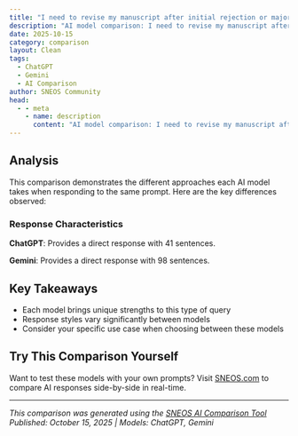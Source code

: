```yaml
---
title: "I need to revise my manuscript after initial rejection or major revisions. Help me: 1) Step back and read reviews objectively"
description: "AI model comparison: I need to revise my manuscript after initial rejection or major revisions. Help me: 1) Step back and..."
date: 2025-10-15
category: comparison
layout: Clean
tags:
  - ChatGPT
  - Gemini
  - AI Comparison
author: SNEOS Community
head:
  - - meta
    - name: description
      content: "AI model comparison: I need to revise my manuscript after initial rejection or major revisions. Help me: 1) Step back and read reviews object..."
---
```


<ChatComparison
  title="I need to revise my manuscript after initial rejection or major revisions. Help me: 1) Step back and read reviews objectively"
  prompt="I need to revise my manuscript after initial rejection or major revisions. Help me: 1) Step back and read reviews objectively"
  :responses='{"ChatGPT": "Revising a manuscript after an initial rejection or major revisions can be challenging, but it\u0027s an opportunity to strengthen your work. Here\u2019s a structured approach to help you step back and read the reviews objectively:\n\n### 1. Take a Break\nBefore diving into the reviews, take a short break (a day or two if possible) to gain some distance from your manuscript. This will help you approach the feedback with a clearer mind.\n\n### 2. Gather Your Materials\nCollect all the reviews and any additional feedback you received. Make sure you have your manuscript, the journal\u0027s guidelines, and any notes from previous drafts.\n\n### 3. Read Reviews Thoroughly\n- **Read each review carefully**: Avoid skimming. Understand the reviewers\u0027 comments fully.\n- **Note key themes**: Look for recurring themes in the comments, as these often highlight the most significant issues.\n- **Categorize the feedback**: List feedback into categories such as major revisions, minor revisions, and suggestions.\n\n### 4. Separate Emotional Response from Analysis\n- **Acknowledge your feelings**: It\u2019s normal to feel defensive or disappointed. Recognize these feelings but try not to let them cloud your judgment.\n- **Adopt an objective mindset**: Remind yourself that feedback is meant to improve your work, not as a personal attack.\n\n### 5. Analyze Feedback\n- **Identify constructive criticism**: Focus on comments that provide actionable feedback. For example:\n  - If a reviewer mentions that your argument lacks clarity, note specific points they found unclear.\n  - If they suggest additional literature or methodologies, list these for further research.\n\n### 6. Prioritize the Feedback\n- **Rank the comments**: Prioritize the feedback based on the impact it will have on your work. Major critiques that affect the core of your research should be addressed first.\n- **Consider feasibility**: While addressing all points is ideal, make sure your revisions are practical within your timeline.\n\n### 7. Respond to Each Comment\n- **Create a response document**: Write out each comment and your planned revisions in response. This will help you stay organized and track changes.\n- **Be specific**: For each comment, note exactly how you plan to address it in your revised manuscript.\n\n### 8. Discuss with Colleagues\nIf possible, share the reviews with trusted colleagues or mentors. They can provide additional insights or perspectives that you might have missed.\n\n### 9. Revise the Manuscript\n- **Focus on clarity and coherence**: As you make revisions, ensure that your arguments are logical and well-articulated.\n- **Incorporate suggestions**: Add new literature, address methodological concerns, and clarify any confounding points as identified.\n\n### 10. Proofread and Edit\nAfter making substantial revisions, proofread your manuscript for grammatical errors, formatting, and adherence to journal guidelines.\n\n### 11. Final Review\nBefore resubmitting, review the entire manuscript to ensure it aligns with the feedback from the reviewers and that you have resolved their concerns comprehensively.\n\n### Conclusion\nRemember that revisions are a normal part of the scholarly process. By methodically addressing the reviewers\u0027 feedback and enhancing your manuscript, you increase your chances of a successful resubmission. Good luck!", "Gemini": "It\u0027s completely normal to feel a mix of emotions \u2013 disappointment, frustration, even anger \u2013 after a rejection or request for major revisions. Your first step, \u0022stepping back and reading reviews objectively,\u0022 is absolutely crucial, and often the hardest.\n\nHere\u2019s a comprehensive guide to help you navigate this process:\n\n## Step 1: Step Back and Read Reviews Objectively\n\n### Phase 1: Emotional Detachment (Initial Reaction)\n\n1.  **Acknowledge Your Feelings:** Don\u0027t suppress them. It\u0027s okay to feel hurt, frustrated, or angry. Your work is a part of you. Give yourself permission to feel this way for a limited time (e.g., an hour, a day).\n2.  **Take a Break \u2013 A Real One:**\n    *   **Don\u0027t** re-read the reviews immediately.\n    *   **Don\u0027t** start drafting a response in your head.\n    *   **Don\u0027t** discuss it with co-authors or colleagues while you\u0027re still emotional.\n    *   Go for a walk, do something you enjoy, exercise, listen to music, meditate. Get away from your computer and the manuscript.\n    *   The goal here is to create *distance* between your emotional self and the feedback.\n3.  **Remember the Goal:** Remind yourself that the purpose of reviews, even harsh ones, is to improve your work. Reviewers (usually) want to see good science published. They are critiquing the *manuscript*, not *you*.\n\n### Phase 2: First Read-Through (High Level \u0026 Non-Defensive)\n\nAfter you\u0027ve had some emotional distance (at least 24-48 hours, or longer if needed):\n\n1.  **Read the Editor\u0027s Decision Letter First:** This is the most important document. It summarizes the reviewers\u0027 key concerns, provides the journal\u0027s official stance (rejection, major revisions, resubmit, etc.), and often gives explicit instructions on what needs to be addressed. It\u0027s the \u0022executive summary\u0022 of the feedback.\n2.  **Skim All Reviewer Comments Once:**\n    *   **Do not stop to analyze or defend.** Just get a general sense of the feedback.\n    *   Look for the overall tone: Are the comments constructive, or overly harsh? (Even harsh comments can contain valid points.)\n    *   Identify the *major themes* without getting bogged down in specifics. Do multiple reviewers raise the same concern? This indicates a critical issue.\n    *   Pay attention to any explicitly positive comments. Even a small \u0022The data are interesting\u0022 can be a helpful starting point.\n\n### Phase 3: Deep Dive \u0026 Objective Analysis (Structured Approach)\n\nNow, it\u0027s time to put on your researcher hat and meticulously dissect the feedback.\n\n1.  **Print Out Everything:** It\u0027s often easier to annotate and categorize feedback on paper.\n2.  **Read Each Reviewer\u0027s Comments Carefully, One by One:**\n    *   **Highlight Key Points:** Use different colors for different types of feedback (e.g., red for major concerns, green for minor, yellow for suggestions).\n    *   **Take Notes in the Margins:**\n        *   **Summarize:** Briefly rephrase the reviewer\u0027s point in your own words.\n        *   **Categorize:** Is it a conceptual flaw? Methodological issue? Writing clarity? Presentation of results? Scope?\n        *   **Initial Thought (Brief):** What\u0027s your immediate, objective reaction? \u0022Agree, need to re-analyze,\u0022 \u0022Understand point, but may need to rephrase,\u0022 \u0022Unclear what they mean.\u0022\n        *   **Don\u0027t be defensive:** When you feel a defensive thought arise (\u0022They didn\u0027t read it properly!\u0022), make a note of the *feeling*, but then force yourself to consider: *Is there anything in my manuscript that could have led them to that conclusion?* Maybe your wording *was* unclear.\n3.  **Create a Master Response Document (Start Now!):**\n    *   This is the most critical tool for managing revisions. Create a new document (e.g., in Word or Google Docs).\n    *   **Copy and Paste Each Reviewer\u0027s Comment:** Put each comment on a separate line or paragraph.\n    *   **Underneath Each Comment, Add Your Initial, Objective Assessment:**\n        *   \u0060[Reviewer 1, Comment 3]: \u0022The introduction does not adequately explain the theoretical framework guiding this research.\u0022\u0060\n        *   \u0060[My Assessment]: Agree. The theoretical background is implied but not explicitly stated or linked to our hypotheses. Need to expand this section and add a diagram.\u0060\n        *   \u0060[Reviewer 2, Comment 5]: \u0022Figure 3 is unreadable due to small font size and busy legends.\u0022\u0060\n        *   \u0060[My Assessment]: Agree. Fonts are too small. Need to increase font size and simplify legends, perhaps moving some info to the main text.\u0060\n        *   \u0060[Reviewer 3, Comment 2]: \u0022The study design lacks a crucial control group (X) which makes the conclusions speculative.\u0022\u0060\n        *   \u0060[My Assessment]: Major concern. While we agree X would be ideal, it was not feasible due to [reason]. Need to address this limitation more explicitly in the discussion and tone down conclusions. Can we find supporting literature?\u0060\n4.  **Identify Patterns and Prioritize:**\n    *   **Consensus is King:** If multiple reviewers raise the same point, that\u0027s your highest priority. It indicates a fundamental issue that *must* be addressed.\n    *   **Major vs. Minor:** Distinguish between comments that require significant re-analysis, rewriting entire sections, or rethinking your core argument, versus those that are about typos, formatting, or minor wording changes.\n    *   **Feasibility:** While aiming to address everything, be realistic. Some suggestions (e.g., \u0022conduct an entirely new 2-year study\u0022) might not be feasible for a revision. If not, you need a strong justification in your response.\n    *   **Editor\u0027s Emphasis:** The editor\u0027s letter often highlights the \u0022make or break\u0022 issues. Focus on these.\n\n### Phase 4: Seek External Input (If Applicable)\n\n1.  **Discuss with Co-Authors:** Once you\u0027ve gone through the reviews objectively yourself and made initial notes, schedule a meeting with your co-authors. Present your categorized list of feedback and your initial thoughts. This is a crucial step for consensus building and leveraging diverse perspectives.\n2.  **Consult a Mentor/Senior Colleague (If You\u0027re Early Career):** If you\u0027re new to publishing, or if the reviews are particularly complex or contradictory, a mentor can offer invaluable guidance on how to interpret and respond to the feedback.\n\n### Phase 5: Prepare for Action (Bridging to the next step)\n\nBy the end of this objective reading process, you should have:\n\n*   A clear understanding of the editor\u0027s decision and primary reasons.\n*   A master document listing every reviewer comment.\n*   An objective, initial assessment for each comment, identifying whether you agree, disagree (with justification), or need clarification.\n*   A prioritized list of issues to address, with a focus on those raised by multiple reviewers or highlighted by the editor.\n\nThis thorough, detached process sets the stage for a highly effective and constructive revision. You\u0027ve transformed emotional criticism into actionable feedback. Now you\u0027re ready to plan your attack!"}' published-date="{DateTime.UtcNow:HH:mm}"
/>

## Analysis

This comparison demonstrates the different approaches each AI model takes when responding to the same prompt. Here are the key differences observed:

### Response Characteristics

**ChatGPT**: Provides a direct response with 41 sentences. 

**Gemini**: Provides a direct response with 98 sentences. 

## Key Takeaways

- Each model brings unique strengths to this type of query
- Response styles vary significantly between models
- Consider your specific use case when choosing between these models

## Try This Comparison Yourself

Want to test these models with your own prompts? Visit [SNEOS.com](https://sneos.com) to compare AI responses side-by-side in real-time.

---

*This comparison was generated using the [SNEOS AI Comparison Tool](https://sneos.com)*
*Published: October 15, 2025 | Models: ChatGPT, Gemini*
